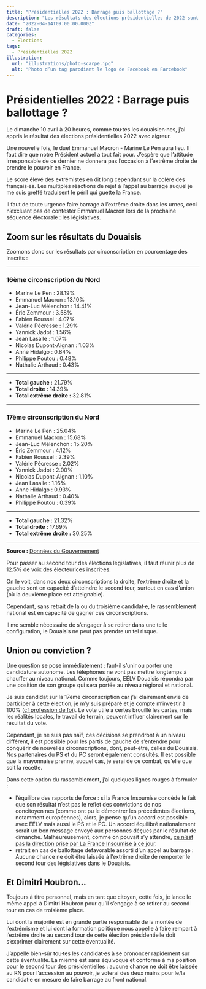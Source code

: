 ```yaml
---
title: "Présidentielles 2022 : Barrage puis ballottage ?"
description: "Les résultats des élections présidentielles de 2022 sont tombés, analyse des conséquences dans le Douaisis."
date: "2022-04-14T09:00:00.000Z"
draft: false
categories:
  - Élections
tags:
  - Présidentielles 2022
illustration:
  url: "illustrations/photo-scarpe.jpg"
  alt: "Photo d’un tag parodiant le logo de Facebook en Farcebook"
---
```


# Présidentielles 2022 : Barrage puis ballottage ?

Le dimanche 10 avril à 20 heures, comme tou·tes les douaisien·nes, j’ai appris le résultat des élections présidentielles 2022 avec aigreur.

Une nouvelle fois, le duel Emmanuel Macron - Marine Le Pen aura lieu. Il faut dire que notre Président actuel a tout fait pour. J’espère que l’attitude irresponsable de ce dernier ne donnera pas l’occasion à l’extrême droite de prendre le pouvoir en France.

Le score élevé des extrémistes en dit long cependant sur la colère des français·es. Les multiples réactions de rejet à l’appel au barrage auquel je me suis greffé traduisent le péril qui guette la France.

Il faut de toute urgence faire barrage à l’extrême droite dans les urnes, ceci n’excluant pas de contester Emmanuel Macron lors de la prochaine séquence électorale : les législatives.

## Zoom sur les résultats du Douaisis

Zoomons donc sur les résultats par circonscription en pourcentage des inscrits :

---

### 16ème circonscription du Nord

- Marine Le Pen : 28.19%
- Emmanuel Macron : 13.10%
- Jean-Luc Mélenchon : 14.41%
- Éric Zemmour : 3.58%
- Fabien Roussel : 4.07%
- Valérie Pécresse : 1.29%
- Yannick Jadot : 1.56%
- Jean Lasalle : 1.07%
- Nicolas Dupont-Aignan : 1.03%
- Anne Hidalgo : 0.84%
- Philippe Poutou : 0.48%
- Nathalie Arthaud : 0.43%

---

- **Total gauche :** 21.79%
- **Total droite :** 14.39%
- **Total extrême droite :** 32.81%

---

### 17ème circonscription du Nord

- Marine Le Pen : 25.04%
- Emmanuel Macron : 15.68%
- Jean-Luc Mélenchon : 15.20%
- Éric Zemmour : 4.12%
- Fabien Roussel : 2.39%
- Valérie Pécresse : 2.02%
- Yannick Jadot : 2.00%
- Nicolas Dupont-Aignan : 1.10%
- Jean Lasalle : 1.16%
- Anne Hidalgo : 0.93%
- Nathalie Arthaud : 0.40%
- Philippe Poutou : 0.39%

---

- **Total gauche :** 21.32%
- **Total droite :** 17.69%
- **Total extrême droite :** 30.25%

---

**Source :**
[Données du Gouvernement](https://www.data.gouv.fr/fr/datasets/election-presidentielle-des-10-et-24-avril-2022-resultats-du-1er-tour/)

Pour passer au second tour des élections législatives, il faut réunir plus de 12.5% de voix des électeurices inscrit·es.

On le voit, dans nos deux circonscriptions la droite, l’extrême droite et la gauche sont en capacité d’atteindre le second tour, surtout en cas d’union (où la deuxième place est atteignable).

Cependant, sans retrait de la ou du troisième candidat·e, le rassemblement national est en capacité de gagner ces circonscriptions.

Il me semble nécessaire de s’engager à se retirer dans une telle configuration, le Douaisis ne peut pas prendre un tel risque.

## Union ou conviction ?

Une question se pose immédiatement : faut-il s’unir ou porter une candidature autonome. Les téléphones ne vont pas mettre longtemps à chauffer au niveau national. Comme toujours, EÉLV Douaisis répondra par une position de son groupe qui sera portée au niveau régional et national.

Je suis candidat sur la 17ème circonscription car j’ai clairement envie de participer à cette élection, je m’y suis préparé et je compte m’investir à 100% ([cf profession de foi](./profession-de-foi-legislatives-2022)). Le vote utile a certes brouillé les cartes, mais les réalités locales, le travail de terrain, peuvent influer clairement sur le résultat du vote.

Cependant, je ne suis pas naïf, ces décisions se prendront à un niveau différent, il est possible pour les partis de gauche de s’entendre pour conquérir de nouvelles circonscriptions, dont, peut-être, celles du Douaisis. Nos partenaires du PS et du PC seront également consultés. Il est possible que la mayonnaise prenne, auquel cas, je serai de ce combat, qu’elle que soit la recette.

Dans cette option du rassemblement, j’ai quelques lignes rouges à formuler :

- l’équilibre des rapports de force : si la France Insoumise concède le fait que son résultat n’est pas le reflet des convictions de nos concitoyen·nes (comme ont pu le démontrer les précédentes élections, notamment européennes), alors, je pense qu’un accord est possible avec EÉLV mais aussi le PS et le PC. Un accord équilibré nationalement serait un bon message envoyé aux personnes déçues par le résultat de dimanche. Malheureusement, comme on pouvait s’y attendre, [ce n’est pas la direction prise par La France Insoumise à ce jour](https://twitter.com/afpfr/status/1514165591535501321).
- retrait en cas de ballottage défavorable assorti d’un appel au barrage : Aucune chance ne doit être laissée à l’extrême droite de remporter le second tour des législatives dans le Douaisis.

## Et Dimitri Houbron...

Toujours à titre personnel, mais en tant que citoyen, cette fois, je lance le même appel à Dimitri Houbron pour qu’il s’engage à se retirer au second tour en cas de troisième place.

Lui dont la majorité est en grande partie responsable de la montée de l’extrémisme et lui dont la formation politique nous appelle à faire rempart à l’extrême droite au second tour de cette élection présidentielle doit s’exprimer clairement sur cette éventualité.

J’appelle bien-sûr tou·tes les candidat·es à se prononcer rapidement sur cette éventualité. La mienne est sans équivoque et conforme à ma position pour le second tour des présidentielles : aucune chance ne doit être laissée au RN pour l’accession au pouvoir, je voterai des deux mains pour le/la candidat·e en mesure de faire barrage au front national.

